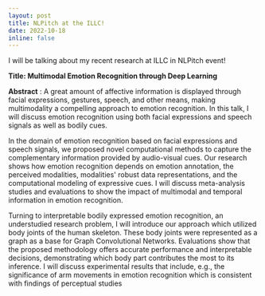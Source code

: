 ```yaml
---
layout: post
title: NLPitch at the ILLC!
date: 2022-10-18
inline: false
---
```

I will be talking about my recent research at ILLC in NLPitch event!

**Title: Multimodal Emotion Recognition through Deep Learning**

**Abstract** : A great amount of affective information is displayed through facial expressions, gestures, speech, and other means, making multimodality a compelling approach to emotion recognition. In this talk, I will discuss emotion recognition using both facial expressions and speech signals as well as bodily cues.

In the domain of emotion recognition based on facial expressions and speech signals, we proposed novel computational methods to capture the complementary information provided by audio-visual cues. Our research shows how emotion recognition depends on emotion annotation, the perceived modalities, modalities' robust data representations, and the computational modeling of expressive cues. I will discuss meta-analysis studies and evaluations to show the impact of multimodal and temporal information in emotion recognition.

Turning to interpretable bodily expressed emotion recognition, an understudied research problem, I will introduce our approach which utilized body joints of the human skeleton. These body joints were represented as a graph as a base for Graph Convolutional Networks. Evaluations show that the proposed methodology offers accurate performance and interpretable decisions, demonstrating which body part contributes the most to its inference. I will discuss experimental results that include, e.g., the significance of arm movements in emotion recognition which is consistent with findings of perceptual studies
